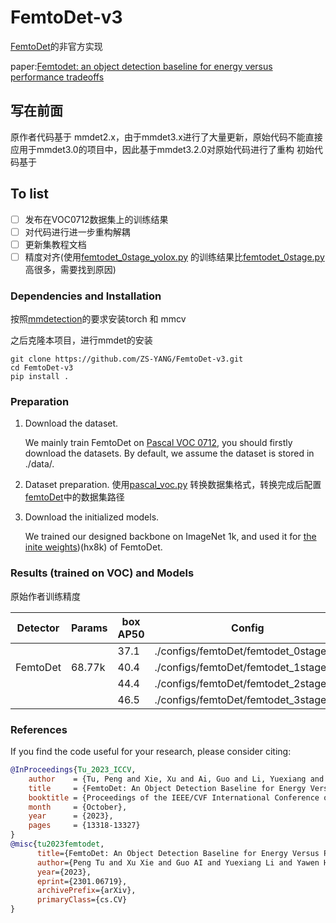 # FemtoDet-v3

[FemtoDet](https://github.com/yh-pengtu/FemtoDet)的非官方实现

paper:[Femtodet: an object detection baseline for energy versus performance tradeoffs](https://arxiv.org/abs/2301.06719)

## 写在前面

原作者代码基于 mmdet2.x，由于mmdet3.x进行了大量更新，原始代码不能直接应用于mmdet3.0的项目中，因此基于mmdet3.2.0对原始代码进行了重构
初始代码基于

## To list

- [ ] 发布在VOC0712数据集上的训练结果
- [ ] 对代码进行进一步重构解耦
- [ ] 更新集教程文档
- [ ] 精度对齐(使用[femtodet_0stage_yolox.py](configs%2FfemtoDet%2Ffemtodet_0stage_yolox.py)
  的训练结果比[femtodet_0stage.py](configs%2FfemtoDet%2Ffemtodet_0stage.py)高很多，需要找到原因)

### Dependencies and Installation

按照[mmdetection](https://github.com/open-mmlab/mmdetection/tree/v3.2.0)的要求安装torch 和 mmcv

之后克隆本项目，进行mmdet的安装

```commandline
git clone https://github.com/ZS-YANG/FemtoDet-v3.git
cd FemtoDet-v3
pip install .
```

### Preparation

1. Download the dataset.

   We mainly train FemtoDet on [Pascal VOC 0712](http://host.robots.ox.ac.uk/pascal/VOC/), you should firstly download
   the datasets. By default, we assume the dataset is stored in ./data/.

2. Dataset preparation.
   使用[pascal_voc.py](tools%2Fdataset_converters%2Fpascal_voc.py)
   转换数据集格式，转换完成后配置[femtoDet](configs%2FfemtoDet)中的数据集路径

3. Download the initialized models.

   We trained our designed backbone on ImageNet 1k, and used it
   for [the inite weights](https://pan.baidu.com/s/1JGsvlvzPkb5nxGBaRSD7ng?pwd=hx8k))(hx8k) of FemtoDet.

### Results (trained on VOC) and Models

原始作者训练精度

| Detector | Params | box AP50 | Config                                |
|----------|--------|----------|---------------------------------------|
|          |        | 37.1     | ./configs/femtoDet/femtodet_0stage.py |
| FemtoDet | 68.77k | 40.4     | ./configs/femtoDet/femtodet_1stage.py |
|          |        | 44.4     | ./configs/femtoDet/femtodet_2stage.py |
|          |        | 46.5     | ./configs/femtoDet/femtodet_3stage.py |

### References

If you find the code useful for your research, please consider citing:

```bib
@InProceedings{Tu_2023_ICCV,
    author    = {Tu, Peng and Xie, Xu and Ai, Guo and Li, Yuexiang and Huang, Yawen and Zheng, Yefeng},
    title     = {FemtoDet: An Object Detection Baseline for Energy Versus Performance Tradeoffs},
    booktitle = {Proceedings of the IEEE/CVF International Conference on Computer Vision (ICCV)},
    month     = {October},
    year      = {2023},
    pages     = {13318-13327}
}
@misc{tu2023femtodet,
      title={FemtoDet: An Object Detection Baseline for Energy Versus Performance Tradeoffs}, 
      author={Peng Tu and Xu Xie and Guo AI and Yuexiang Li and Yawen Huang and Yefeng Zheng},
      year={2023},
      eprint={2301.06719},
      archivePrefix={arXiv},
      primaryClass={cs.CV}
}
```